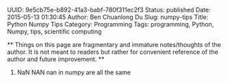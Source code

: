 UUID: 9e5cb75e-b892-41a3-babf-780f311ec2f3
Status: published
Date: 2015-05-13 01:30:45
Author: Ben Chuanlong Du
Slug: numpy-tips
Title: Python Numpy Tips
Category: Programming
Tags: programming, Python, Numpy, tips, scientific computing

**
Things on this page are
fragmentary and immature notes/thoughts of the author.
It is not meant to readers
but rather for convenient reference of the author and future improvement.
**

1. NaN NAN nan in numpy are all the same
